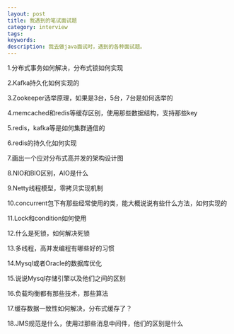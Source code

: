 ```yaml
---
layout: post
title: 我遇到的笔试面试题
category: interview
tags: 
keywords: 
description: 我去做java面试时，遇到的各种面试题。
---
```


1.分布式事务如何解决，分布式锁如何实现

2.Kafka持久化如何实现的

3.Zookeeper选举原理，如果是3台，5台，7台是如何选举的

4.memcached和redis等缓存区别，使用那些数据结构，支持那些key

5.redis，kafka等是如何集群通信的

6.redis的持久化如何实现

7.画出一个应对分布式高并发的架构设计图

8.NIO和BIO区别，AIO是什么

9.Netty线程模型，零拷贝实现机制

10.concurrent包下有那些经常使用的类，能大概说说有些什么方法，如何实现的

11.Lock和condition如何使用

12.什么是死锁，如何解决死锁

13.多线程，高并发编程有哪些好的习惯

14.Mysql或者Oracle的数据库优化

15.说说Mysql存储引擎以及他们之间的区别

16.负载均衡都有那些技术，那些算法

17.缓存数据一致性如何解决，分布式缓存了？

18.JMS规范是什么，使用过那些消息中间件，他们的区别是什么






